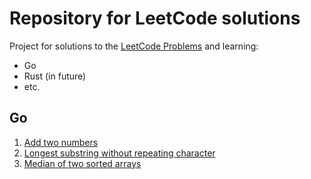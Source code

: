 # Repository for LeetCode solutions

Project for solutions to the [LeetCode Problems](https://leetcode.com/problemset/all/) and learning:

- Go
- Rust (in future)
- etc.

## Go

1. [Add two numbers](/Go/add_two_numbers/solution.go)
2. [Longest substring without repeating character](/Go/longest_substring_without_repeating_character/solution.go)
3. [Median of two sorted arrays](/Go/median_of_two_sorted_arrays/solution.go)
